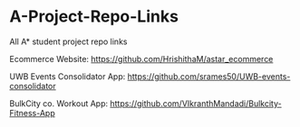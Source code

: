 # A-Project-Repo-Links
All A* student project repo links


Ecommerce Website: https://github.com/HrishithaM/astar_ecommerce

UWB Events Consolidator App: https://github.com/srames50/UWB-events-consolidator

BulkCity co. Workout App: https://github.com/VIkranthMandadi/Bulkcity-Fitness-App 
